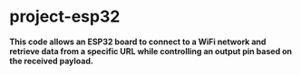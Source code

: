 # project-esp32
**This code allows an ESP32 board to connect to a WiFi network and retrieve data from a specific URL while controlling an output pin based on the received payload.**
